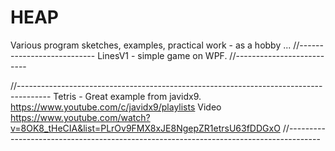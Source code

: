 # HEAP
Various program sketches, examples, practical work - as a hobby ...
//---------------------------
LinesV1 - simple game on WPF.
//--------------------------

//--------------------------------------------------------------------------------------
Tetris -
Great example from javidx9. https://www.youtube.com/c/javidx9/playlists
Video https://www.youtube.com/watch?v=8OK8_tHeCIA&list=PLrOv9FMX8xJE8NgepZR1etrsU63fDDGxO
//--------------------------------------------------------------------------------------
